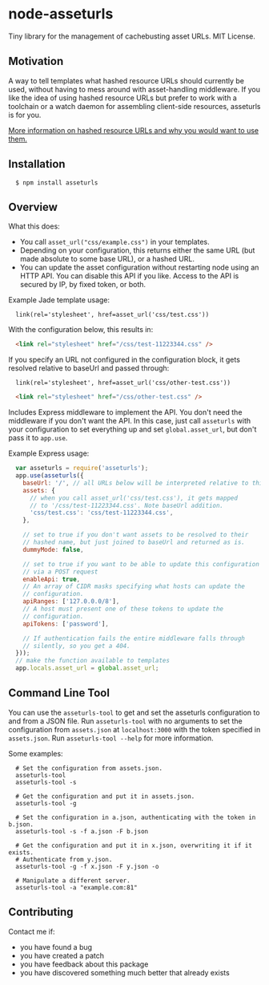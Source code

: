 node-asseturls
==============

Tiny library for the management of cachebusting asset URLs. MIT License.

Motivation
----------
A way to tell templates what hashed resource URLs should currently be used, without having to mess around with asset-handling middleware. If you like the idea of using hashed resource URLs but prefer to work with a toolchain or a watch daemon for assembling client-side resources, asseturls is for you.

[More information on hashed resource URLs and why you would want to use them.](https://developers.google.com/speed/docs/best-practices/caching)

Installation
------------

```
  $ npm install asseturls
```

Overview
--------
What this does:
  * You call `asset_url("css/example.css")` in your templates.
  * Depending on your configuration, this returns either the same
    URL (but made absolute to some base URL), or a hashed URL.
  * You can update the asset configuration without restarting node
    using an HTTP API. You can disable this API if you like. Access
    to the API is secured by IP, by fixed token, or both.

Example Jade template usage:
```
  link(rel='stylesheet', href=asset_url('css/test.css'))
```

With the configuration below, this results in:
```html
  <link rel="stylesheet" href="/css/test-11223344.css" />
```

If you specify an URL not configured in the configuration block,
it gets resolved relative to baseUrl and passed through:
```
  link(rel='stylesheet', href=asset_url('css/other-test.css'))
```
```html
  <link rel="stylesheet" href="/css/other-test.css" />
```

Includes Express middleware to implement the API. You don't need the middleware if you don't want the API. In this case, just call `asseturls` with your configuration to set everything up and set `global.asset_url`, but don't pass it to `app.use`.

Example Express usage:
```javascript
  var asseturls = require('asseturls');
  app.use(asseturls({
    baseUrl: '/', // all URLs below will be interpreted relative to this
    assets: {
      // when you call asset_url('css/test.css'), it gets mapped
      // to '/css/test-11223344.css'. Note baseUrl addition.
      'css/test.css': 'css/test-11223344.css',
    },

    // set to true if you don't want assets to be resolved to their
    // hashed name, but just joined to baseUrl and returned as is.
    dummyMode: false,

    // set to true if you want to be able to update this configuration
    // via a POST request
    enableApi: true,
    // An array of CIDR masks specifying what hosts can update the
    // configuration.
    apiRanges: ['127.0.0.0/8'],
    // A host must present one of these tokens to update the
    // configuration.
    apiTokens: ['password'],

    // If authentication fails the entire middleware falls through
    // silently, so you get a 404.
  }));
  // make the function available to templates
  app.locals.asset_url = global.asset_url;
```

Command Line Tool
-----------------
You can use the `asseturls-tool` to get and set the asseturls configuration
to and from a JSON file. Run `asseturls-tool` with no arguments to set the configuration from `assets.json` at `localhost:3000` with the token specified in `assets.json`. Run `asseturls-tool --help` for more information.

Some examples:

```
  # Set the configuration from assets.json.
  asseturls-tool
  asseturls-tool -s

  # Get the configuration and put it in assets.json.
  asseturls-tool -g

  # Set the configuration in a.json, authenticating with the token in b.json.
  asseturls-tool -s -f a.json -F b.json

  # Get the configuration and put it in x.json, overwriting it if it exists.
  # Authenticate from y.json.
  asseturls-tool -g -f x.json -F y.json -o

  # Manipulate a different server.
  asseturls-tool -a "example.com:81"
```

Contributing
------------
Contact me if:
  * you have found a bug
  * you have created a patch
  * you have feedback about this package
  * you have discovered something much better that already exists

